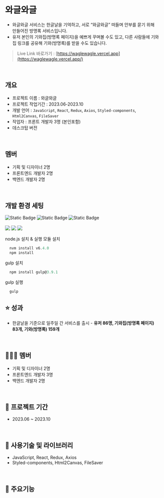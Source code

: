 # 와글와글
- 와글와글 서비스는 한글날을 기억하고, 서로 “와글와글” 떠들며 안부를 묻기 위해 만들어진 방명록 서비스입니다.
- 유저 본인의 기와집(방명록 페이지)을 예쁘게 꾸며볼 수도 있고, 다른 사람들에 기와집 링크를 공유해 기와(방명록)를 받을 수도 있습니다.

> Live Link 바로가기 : [https://waglewagle.vercel.app](https://waglewagle.vercel.app/)

<br/>

## 개요
- 프로젝트 이름 : 와글와글
- 프로젝트 작업기간 : 2023.06-2023.10
- 개발 언어 : `JavaScript`, `React`, `Redux`, `Axios`, `Styled-components`, `Html2Canvas`, `FileSaver`
- 작업자 : 프론트 개발자 3명 (본인포함)
- 데스크탑 버전

<br/>

## 멤버
- 기획 및 디자이너 2명
- 프론트엔드 개발자 2명
- 백엔드 개발자 2명

<br/>

## 개발 환경 세팅
![Static Badge](https://img.shields.io/badge/node.js-v6.4.0-blue) ![Static Badge](https://img.shields.io/badge/gulp-v3.9.1-red) ![Static Badge](https://img.shields.io/badge/npm-v3.10.3-pink) <br/>
<br/>
<img src="https://img.shields.io/badge/reerer-%23121011?style=for-the-badge">
<img src="https://img.shields.io/badge/springboot-6DB33F?style=for-the-badge&logo=springboot&logoColor=white">
<img src="https://img.shields.io/badge/2.7.13-515151?style=for-the-badge">

node.js 설치 & 실행 모듈 설치
```javascript  
  nvm install v6.4.0
  npm install
```
gulp 설치
```javascript
  npm install gulp@3.9.1  
```
gulp 실행
```javascript
  gulp
```


## ⭐ 성과
- 한글날을 기준으로 일주일 간 서비스를 출시 - **유저 86명, 기와집(방명록 페이지) 83개, 기와(방명록) 159개**
<br/>

## 🧑‍🤝‍🧑 멤버
- 기획 및 디자이너 2명
- 프론트엔드 개발자 3명
- 백엔드 개발자 2명
<br/>

## 📆 프로젝트 기간
- 2023.06 ~ 2023.10
<br/>

## 📖 사용기술 및 라이브러리
- JavaScript, React, Redux, Axios
- Styled-components, Html2Canvas, FileSaver
<br/>

## 🔔 주요기능
